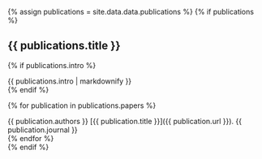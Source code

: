 {% assign publications = site.data.data.publications %}
{% if publications %}
<section class="section publications-section">

  <h2 class="section-title">
    <span class="fa-stack fa-xs">
      <i class="fas fa-circle fa-stack-2x"></i>
      <i class="fas fa-file-alt fa-stack-1x fa-inverse"></i>
    </span>
    {{ publications.title }}
  </h2>

  {% if publications.intro %}
  <div class="intro">
    {{ publications.intro | markdownify }}
  </div><!--//intro-->
  {% endif %}

  {% for publication in publications.papers %}
  <div class="item">
<div markdown=1>
{{ publication.authors }}
[{{ publication.title }}]({{ publication.url }}).  
{{ publication.journal }}
</div>
  </div><!--//item-->
  {% endfor %}

</section><!--//section-->
{% endif %}